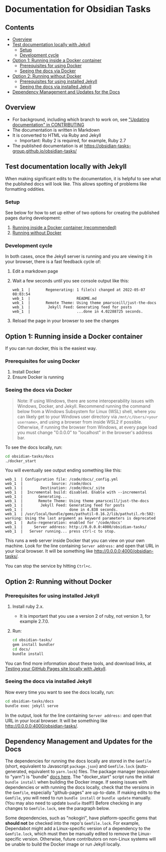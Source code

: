 # Documentation for Obsidian Tasks

<!-- toc -->
## Contents

* [Overview](#overview)
* [Test documentation locally with Jekyll](#test-documentation-locally-with-jekyll)
  * [Setup](#setup)
  * [Development cycle](#development-cycle)
* [Option 1: Running inside a Docker container](#option-1-running-inside-a-docker-container)
  * [Prerequisites for using Docker](#prerequisites-for-using-docker)
  * [Seeing the docs via Docker](#seeing-the-docs-via-docker)
* [Option 2: Running without Docker](#option-2-running-without-docker)
  * [Prerequisites for using installed Jekyll](#prerequisites-for-using-installed-jekyll)
  * [Seeing the docs via installed Jekyll](#seeing-the-docs-via-installed-jekyll)
* [Dependency Management and Updates for the Docs](#dependency-management-and-updates-for-the-docs)<!-- endToc -->

## Overview

* For background, including which branch to work on, see ["Updating documentation" in CONTRIBUTING](../CONTRIBUTING.md#updating-documentation)
* The documentation is written in Markdown
* It is converted to HTML via Ruby and Jekyll
  * Important: Ruby 2 is required, for example, Ruby 2.7
* The published documentation is at <https://obsidian-tasks-group.github.io/obsidian-tasks/>

## Test documentation locally with Jekyll

When making significant edits to the documentation, it is helpful to see what
the published docs will look like. This allows spotting of problems like formatting oddities.

### Setup

See below for how to set up either of two options for creating the published pages during development:

1. [Running inside a Docker container (recommended)](#option-1-running-inside-a-docker-container)
2. [Running without Docker](#option-2-running-without-docker)

### Development cycle

In both cases, once the Jekyll server is running and you are viewing it in your browser,
there is a fast feedback cycle of:

1. Edit a markdown page
1. Wait a few seconds until you see console output like this:

    ```text
    web_1  |       Regenerating: 1 file(s) changed at 2022-05-07 08:03:54
    web_1  |                     README.md
    web_1  |       Remote Theme: Using theme pmarsceill/just-the-docs
    web_1  |        Jekyll Feed: Generating feed for posts
    web_1  |                     ...done in 4.02288725 seconds.
    ```

1. Reload the page in your browser to see the changes

## Option 1: Running inside a Docker container

If you can run docker, this is the easiest way.

### Prerequisites for using Docker

1. Install Docker
2. Ensure Docker is running

### Seeing the docs via Docker

> Note: If using Windows, there are some interoperability issues with Windows, Docker, and Jekyll.
> Recommend running the command below from a Windows Subsystem for Linux (WSL) shell,
> where you can likely get to your Windows user directory via `/mnt/c/Users/<your username>`,
> and using a browser from inside WSL2 if possible. Otherwise, if running the browser from Windows,
> at every page load you must change "0.0.0.0" to "localhost" in the browser's address bar.

To see the docs locally, run:

```bash
cd obsidian-tasks/docs
./docker_start
```

You will eventually see output ending something like this:

```text
web_1  | Configuration file: /code/docs/_config.yml
web_1  |             Source: /code/docs
web_1  |        Destination: /code/docs/_site
web_1  |  Incremental build: disabled. Enable with --incremental
web_1  |       Generating...
web_1  |       Remote Theme: Using theme pmarsceill/just-the-docs
web_1  |        Jekyll Feed: Generating feed for posts
web_1  |                     done in 4.838 seconds.
web_1  | /usr/local/bundle/gems/pathutil-0.16.2/lib/pathutil.rb:502: warning: Using the last argument as keyword parameters is deprecated
web_1  |  Auto-regeneration: enabled for '/code/docs'
web_1  |     Server address: http://0.0.0.0:4000/obsidian-tasks/
web_1  |   Server running... press ctrl-c to stop.
```

This runs a web server inside Docker that you can view on your own machine.
Look for the line containing `Server address:` and open that URL in your local browser.
It will be something like <http://0.0.0.0:4000/obsidian-tasks/>.

You can stop the service by hitting `Ctrl+c`.

## Option 2: Running without Docker

### Prerequisites for using installed Jekyll

1. Install ruby 2.x.
    * It is important that you use a version 2 of ruby, not version 3, for example 2.7.0.
1. Run:

    ```bash
    cd obsidian-tasks/
    gem install bundler
    cd docs/
    bundle install
    ```

You can find more information about these tools, and download links, at
[Testing your GitHub Pages site locally with Jekyll](https://docs.github.com/en/pages/setting-up-a-github-pages-site-with-jekyll/testing-your-github-pages-site-locally-with-jekyll).

### Seeing the docs via installed Jekyll

Now every time you want to see the docs locally, run:

```bash
cd obsidian-tasks/docs
bundle exec jekyll serve
```

In the output, look for the line containing `Server address:` and open that URL in your local browser.
It will be something like <http://0.0.0.0:4000/obsidian-tasks/>.

## Dependency Management and Updates for the Docs

The dependencies for running the docs locally are stored in the `Gemfile` (short, equivalent to Javascript `package.json`) and `Gemfile.lock` (auto-generated, equivalent to `yarn.lock`) files.
The package manager (equivalent to "yarn") is "bundle" [docs here](https://bundler.io/guides/using_bundler_in_applications.html#recommended-workflow). The "docker_start" script runs the initial
`bundle install` when building the Docker image.
If seeing issues with dependencies or with running the docs locally, check that the versions in the `Gemfile`, especially "github-pages" are up-to-date. If making edits to the `Gemfile`, you
will need to run `bundle install` or `bundle update` manually. (You may also need to update `bundle` itself!) Before checking in any changes to `Gemfile.lock`, see the paragraph below.

Some dependencies, such as "nokogiri", have platform-specific gems that **should not** be checked into the repo's `Gemfile.lock`.
For example, Dependabot might add a Linux-specific version of a dependency to the `Gemfile.lock`, which must then be manually edited to remove the Linux-specific version.
Otherwise, future contributors on non-Linux systems will be unable to build the Docker image or run Jekyll locally.
